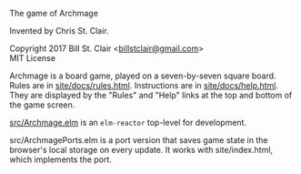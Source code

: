 The game of Archmage

Invented by Chris St. Clair.

Copyright 2017 Bill St. Clair &lt;<billstclair@gmail.com>&gt;<br/>
MIT License

Archmage is a board game, played on a seven-by-seven square board. Rules are in [site/docs/rules.html](site/docs/rules.html). Instructions are in [site/docs/help.html](site/docs/help.html). They are displayed by the "Rules" and "Help" links at the top and bottom of the game screen.

[src/Archmage.elm](src/Archmage.elm) is an `elm-reactor` top-level for development.

src/ArchmagePorts.elm is a port version that saves game state in the browser's local storage on every update. It works with site/index.html, which implements the port.
